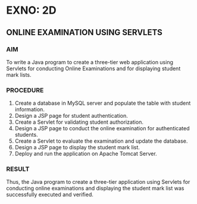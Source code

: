 # EXNO: 2D  
## ONLINE EXAMINATION USING SERVLETS

### AIM
To write a Java program to create a three-tier web application using Servlets for conducting Online Examinations and for displaying student mark lists.

### PROCEDURE
1. Create a database in MySQL server and populate the table with student information.
2. Design a JSP page for student authentication.
3. Create a Servlet for validating student authorization.
4. Design a JSP page to conduct the online examination for authenticated students.
5. Create a Servlet to evaluate the examination and update the database.
6. Design a JSP page to display the student mark list.
7. Deploy and run the application on Apache Tomcat Server.

### RESULT
Thus, the Java program to create a three-tier application using Servlets for conducting online examinations and displaying the student mark list was successfully executed and verified.
